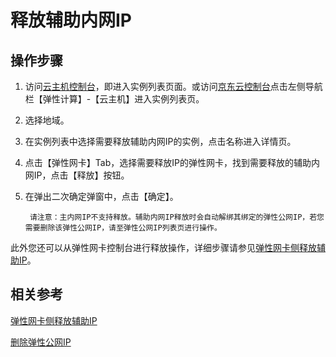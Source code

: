 # 释放辅助内网IP

## 操作步骤

1. 访问[云主机控制台](https://cns-console.jdcloud.com/host/compute/list)，即进入实例列表页面。或访问[京东云控制台](https://console.jdcloud.com)点击左侧导航栏【弹性计算】-【云主机】进入实例列表页。
2. 选择地域。
3. 在实例列表中选择需要释放辅助内网IP的实例，点击名称进入详情页。
4. 点击【弹性网卡】Tab，选择需要释放IP的弹性网卡，找到需要释放的辅助内网IP，点击【释放】按钮。
5. 在弹出二次确定弹窗中，点击【确定】。

		请注意：主内网IP不支持释放。辅助内网IP释放时会自动解绑其绑定的弹性公网IP，若您需要删除该弹性公网IP，请至弹性公网IP列表页进行操作。

此外您还可以从弹性网卡控制台进行释放操作，详细步骤请参见[弹性网卡侧释放辅助IP](../../../../Networking/Elastic-Network-Interface/Operation-Guide/Private-IP-Management/Unassign-Secondary-IP.md)。


## 相关参考

[弹性网卡侧释放辅助IP](../../../../Networking/Elastic-Network-Interface/Operation-Guide/Private-IP-Management/Unassign-Secondary-IP.md)

[删除弹性公网IP](../../../../Networking/Elastic-IP/Operation-Guide/Elastic-IP-Management/Delete-Elastic-IP.md)